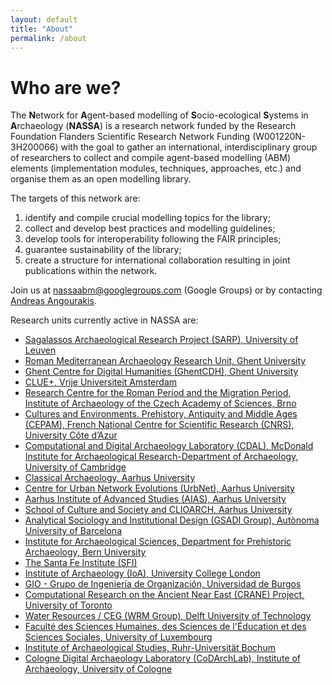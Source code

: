 ```yaml
---
layout: default
title: "About"
permalink: /about
---
```

# Who are we?

The **N**etwork for **A**gent-based modelling of **S**ocio-ecological **S**ystems in **A**rchaeology (**NASSA**) is a research network funded by the Research Foundation Flanders Scientific Research Network Funding (W001220N-3H200066) with the goal to gather an international, interdisciplinary group of researchers to collect and compile agent-based modelling (ABM) elements (implementation modules, techniques, approaches, etc.) and organise them as an open modelling library.

The targets of this network are:

1. identify and compile crucial modelling topics for the library;
2. collect and develop best practices and modelling guidelines;
3. develop tools for interoperability following the FAIR principles;
4. guarantee sustainability of the library;
5. create a structure for international collaboration resulting in joint publications within the network.

Join us at nassaabm@googlegroups.com (Google Groups) or by contacting [Andreas Angourakis](andros.spica@gmail.com).

Research units currently active in NASSA are:

* [Sagalassos Archaeological Research Project (SARP), University of Leuven](https://www.arts.kuleuven.be/sagalassos)
* [Roman Mediterranean Archaeology Research Unit, Ghent University](https://www.ugent.be/lw/archeologie/en/research/researchunits.htm/mediterranean-archaeology.htm)
* [Ghent Centre for Digital Humanities (GhentCDH), Ghent University](https://www.ghentcdh.ugent.be/)
* [CLUE+, Vrije Universiteit Amsterdam](https://vu.nl/nl/over-de-vu/onderzoeksinstituten/clue)
* [Research Centre for the Roman Period and the Migration Period, Institute of Archaeology of the Czech Academy of Sciences, Brno](https://www.arub.cz/en/research-centres/stredisko-pro-vyzkum-doby-rimske-a-doby-stehovani-narodu/)
* [Cultures and Environments. Prehistory, Antiquity and Middle Ages (CEPAM), French National Centre for Scientific Research (CNRS), University Côte d’Azur](https://univ-cotedazur.fr/laboratoires/cultures-et-environnement-prehistoire-antiquite-moyen-age-cepam)
* [Computational and Digital Archaeology Laboratory (CDAL), McDonald Institute for Archaeological Research-Department of Archaeology, University of Cambridge](https://www.arch.cam.ac.uk/research/laboratories/cdal)
* [Classical Archaeology, Aarhus University](https://cas.au.dk/en/about-the-school/departments/history-and-classical-studies) 
* [Centre for Urban Network Evolutions (UrbNet), Aarhus University](https://urbnet.au.dk/about-urbnet)
* [Aarhus Institute of Advanced Studies (AIAS), Aarhus University](https://aias.au.dk/)
* [School of Culture and Society and CLIOARCH, Aarhus University](https://cas.au.dk/en/erc-clioarch)
* [Analytical Sociology and Institutional Design (GSADI Group), Autònoma University of Barcelona](https://portalrecerca.uab.cat/en/organisations/analytical-sociology-and-institutional-design-gsadi)
* [Institute for Archaeological Sciences, Department for Prehistoric Archaeology, Bern University](https://www.iaw.unibe.ch/index_eng.html)
* [The Santa Fe Institute (SFI)](https://www.santafe.edu/)
* [Institute of Archaeology (IoA), University College London](https://www.ucl.ac.uk/archaeology)
* [GIO - Grupo de Ingeniería de Organización, Universidad de Burgos](https://www.ubu.es/ingenieria-de-organizacion-gio)
* [Computational Research on the Ancient Near East (CRANE) Project, University of Toronto](https://dhn.utoronto.ca/project/computational-research-on-the-ancient-near-east-crane/)
* [Water Resources / CEG (WRM Group), Delft University of Technology](https://www.tudelft.nl/en/ceg/about-faculty/departments/watermanagement)
* [Faculté des Sciences Humaines, des Sciences de l'Éducation et des Sciences Sociales, University of Luxembourg](https://www.uni.lu/fhse-en/)
* [Institute of Archaeological Studies, Ruhr-Universität Bochum](https://www.ruhr-uni-bochum.de/archaeologie/)
* [Cologne Digital Archaeology Laboratory (CoDArchLab), Institute of Archaeology, University of Cologne](https://archaeologie.phil-fak.uni-koeln.de/en/institute/study-areas/archaeoinformatics/codarchlab)
